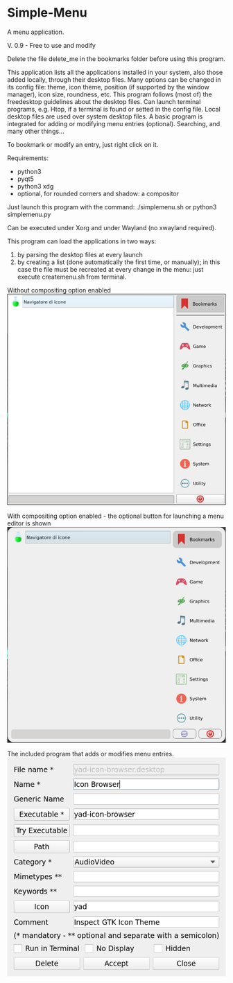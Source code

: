 # Simple-Menu
A menu application.

V. 0.9 - Free to use and modify

Delete the file delete_me in the bookmarks folder before using this program.

This application lists all the applications installed in your system, also those added locally, through their desktop files.
Many options can be changed in its config file: theme, icon theme, position (if supported by the window manager), icon size, roundness, etc.
This program follows (most of) the freedesktop guidelines about the desktop files. Can launch terminal programs, e.g. Htop, if a terminal is found or setted in the config file. Local desktop files are used over system desktop files. A basic program is integrated for adding or modifying menu entries (optional). Searching, and many other things...

To bookmark or modify an entry, just right click on it.

Requirements:
- python3
- pyqt5
- python3 xdg
- optional, for rounded corners and shadow: a compositor

Just launch this program with the command:
./simplemenu.sh
or
python3 simplemenu.py

Can be executed under Xorg and under Wayland (no xwayland required).

This program can load the applications in two ways:
1) by parsing the desktop files at every launch
2) by creating a list (done automatically the first time, or manually); in this case the file must be recreated at every change in the menu: just execute createmenu.sh from terminal.

Without compositing option enabled
![This is an image](https://github.com/frank038/Simple-Menu/blob/main/screenshot1.png)

With compositing option enabled - the optional button for launching a menu editor is shown
![This is an image](https://github.com/frank038/Simple-Menu/blob/main/screenshot2.png)

The included program that adds or modifies menu entries.
![This is an image](https://github.com/frank038/Simple-Menu/blob/main/screenshot3.png)
